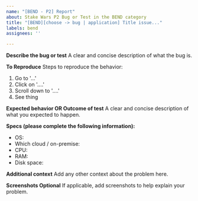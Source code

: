 ```yaml
---
name: "[BEND - P2] Report"
about: Stake Wars P2 Bug or Test in the BEND category
title: "[BEND][choose -> bug | application] Title issue..."
labels: bend
assignees: ''

---
```


**Describe the bug or test**
A clear and concise description of what the bug is.

**To Reproduce**
Steps to reproduce the behavior:
1. Go to '...'
2. Click on '....'
3. Scroll down to '....'
4. See thing

**Expected behavior OR Outcome of test**
A clear and concise description of what you expected to happen.

**Specs (please complete the following information):**
 - OS:
- Which cloud / on-premise: 
- CPU: 
- RAM: 
- Disk space: 

**Additional context**
Add any other context about the problem here.

**Screenshots Optional**
If applicable, add screenshots to help explain your problem.
